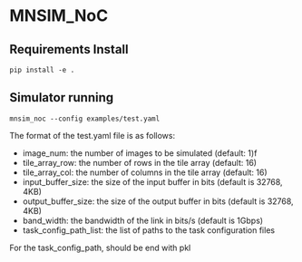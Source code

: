 # MNSIM_NoC
## Requirements Install
```
pip install -e .
```
## Simulator running
```
mnsim_noc --config examples/test.yaml
```

The format of the test.yaml file is as follows:
* image_num: the number of images to be simulated (default: 1)f
* tile_array_row: the number of rows in the tile array (default: 16)
* tile_array_col: the number of columns in the tile array (default: 16)
* input_buffer_size: the size of the input buffer in bits (default is 32768, 4KB)
* output_buffer_size: the size of the output buffer in bits (default is 32768, 4KB)
* band_width: the bandwidth of the link in bits/s (default is 1Gbps)
* task_config_path_list: the list of paths to the task configuration files

For the task_config_path, should be end with pkl